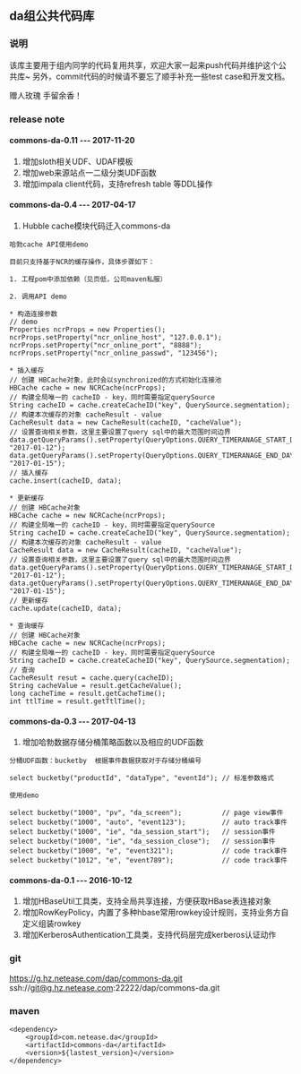 ## da组公共代码库

### 说明  

该库主要用于组内同学的代码复用共享，欢迎大家一起来push代码并维护这个公共库~    另外，commit代码的时候请不要忘了顺手补充一些test case和开发文档。  
  
赠人玫瑰 手留余香！    

### release note  

#### commons-da-0.11 --- 2017-11-20
1. 增加sloth相关UDF、UDAF模板
2. 增加web来源站点一二级分类UDF函数
3. 增加impala client代码，支持refresh table 等DDL操作

#### commons-da-0.4 --- 2017-04-17
1. Hubble cache模块代码迁入commons-da  

```
哈勃cache API使用demo

目前只支持基于NCR的缓存操作，具体步骤如下：  

1. 工程pom中添加依赖（见页低，公司maven私服）

2. 调用API demo

* 构造连接参数
// demo
Properties ncrProps = new Properties();
ncrProps.setProperty("ncr_online_host", "127.0.0.1");
ncrProps.setProperty("ncr_online_port", "8888");
ncrProps.setProperty("ncr_online_passwd", "123456");

* 插入缓存
// 创建 HBCache对象，此时会以synchronized的方式初始化连接池
HBCache cache = new NCRCache(ncrProps);
// 构建全局唯一的 cacheID - key，同时需要指定querySource
String cacheID = cache.createCacheID("key", QuerySource.segmentation);
// 构建本次缓存的对象 cacheResult - value
CacheResult data = new CacheResult(cacheID, "cacheValue");
// 设置查询相关参数，这里主要设置了query sql中的最大范围时间边界
data.getQueryParams().setProperty(QueryOptions.QUERY_TIMERANAGE_START_DAY, "2017-01-12");
data.getQueryParams().setProperty(QueryOptions.QUERY_TIMERANAGE_END_DAY, "2017-01-15");
// 插入缓存
cache.insert(cacheID, data);

* 更新缓存
// 创建 HBCache对象
HBCache cache = new NCRCache(ncrProps);
// 构建全局唯一的 cacheID - key，同时需要指定querySource
String cacheID = cache.createCacheID("key", QuerySource.segmentation);
// 构建本次缓存的对象 cacheResult - value
CacheResult data = new CacheResult(cacheID, "cacheValue");
// 设置查询相关参数，这里主要设置了query sql中的最大范围时间边界
data.getQueryParams().setProperty(QueryOptions.QUERY_TIMERANAGE_START_DAY, "2017-01-12");
data.getQueryParams().setProperty(QueryOptions.QUERY_TIMERANAGE_END_DAY, "2017-01-15");
// 更新缓存
cache.update(cacheID, data);

* 查询缓存
// 创建 HBCache对象
HBCache cache = new NCRCache(ncrProps);
// 构建全局唯一的 cacheID - key，同时需要指定querySource
String cacheID = cache.createCacheID("key", QuerySource.segmentation);
// 查询
CacheResult resut = cache.query(cacheID);
String cacheValue = result.getCacheValue();
long cacheTime = result.getCacheTime();
int ttlTime = result.getTtlTime();

```

#### commons-da-0.3 --- 2017-04-13
1. 增加哈勃数据存储分桶策略函数以及相应的UDF函数  

```
分桶UDF函数：bucketby  根据事件数据获取对于存储分桶编号

select bucketby("productId", "dataType", "eventId"); // 标准参数格式

使用demo  

select bucketby("1000", "pv", "da_screen");          // page view事件
select bucketby("1000", "auto", "event123");         // auto track事件
select bucketby("1000", "ie", "da_session_start");   // session事件
select bucketby("1000", "ie", "da_session_close");   // session事件
select bucketby("1000", "e", "event321");            // code track事件
select bucketby("1012", "e", "event789");            // code track事件

```

#### commons-da-0.1 --- 2016-10-12
1. 增加HBaseUtil工具类，支持全局共享连接，方便获取HBase表连接对象
2. 增加RowKeyPolicy，内置了多种hbase常用rowkey设计规则，支持业务方自定义组装rowkey
3. 增加KerberosAuthentication工具类，支持代码层完成kerberos认证动作


### git  
https://g.hz.netease.com/dap/commons-da.git  
ssh://git@g.hz.netease.com:22222/dap/commons-da.git
  
### maven  

```
<dependency>  
    <groupId>com.netease.da</groupId> 
    <artifactId>commons-da</artifactId> 
    <version>${lastest_version}</version> 
</dependency>
```
 




